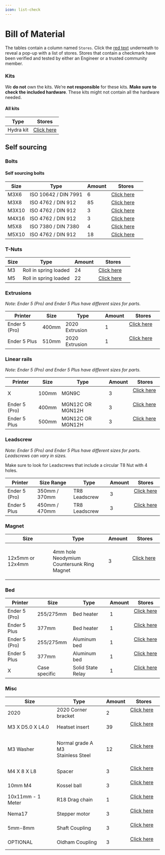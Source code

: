 ```yaml
---
icon: list-check
---
```


# Bill of Material

The tables contain a column named `Stores`. Click the [red text](https://docs.zerog.one/manual/build/hydra/bill_of_material) underneath to reveal a pop-up with a list of stores. Stores that contain a checkmark  have been verified and tested by either an Engineer or a trusted community member.

### Kits <a href="#kits" id="kits"></a>

We **do not** own the kits. We’re **not responsible** for these kits. **Make sure to check the included hardware**. These kits might not contain all the hardware needed.

#### All kits <a href="#all-kits" id="all-kits"></a>

| Type      | Stores                                                                              |
| --------- | ----------------------------------------------------------------------------------- |
| Hydra kit | [Click here](https://docs.zerog.one/manual/build/hydra/bill_of_material#hydra_kits) |

## Self sourcing <a href="#self-sourcing" id="self-sourcing"></a>

### Bolts <a href="#bolts" id="bolts"></a>

#### **Self sourcing bolts**

| Size  | Type                 | Amount | Stores                                                                                |
| ----- | -------------------- | ------ | ------------------------------------------------------------------------------------- |
| M3X6  | ISO 10642 / DIN 7991 | 6      | [Click here](https://docs.zerog.one/manual/build/hydra/bill_of_material#m3x6_7991)    |
| M3X8  | ISO 4762 / DIN 912   | 85     | [Click here](broken-reference)                                                        |
| M3X10 | ISO 4762 / DIN 912   | 3      | [Click here](https://docs.zerog.one/manual/build/hydra/bill_of_material#m3x10_912)    |
| M4X16 | ISO 4762 / DIN 912   | 3      | [Click here](https://docs.zerog.one/manual/build/hydra/bill_of_material#m4x16_912)    |
| M5X8  | ISO 7380 / DIN 7380  | 4      | [Click here](https://docs.zerog.one/manual/build/hydra/bill_of_material#m5x8_7380)    |
| M5X10 | ISO 4762 / DIN 912   | 18     | [Click here](https://docs.zerog.one/manual/build/hydra/bill_of_material#m5x10_912)    |

### T-Nuts <a href="#t-nuts" id="t-nuts"></a>

| Size | Type                  | Amount | Stores                                                                                     |
| ---- | --------------------- | ------ | ------------------------------------------------------------------------------------------ |
| M3   | Roll in spring loaded | 24     | [Click here](https://docs.zerog.one/manual/build/hydra/bill_of_material#m3_rollin_tnut)    |
| M5   | Roll in spring loaded | 22     | [Click here](https://docs.zerog.one/manual/build/hydra/bill_of_material#m5_rollin_tnut)    |

### Extrusions <a href="#extrusions" id="extrusions"></a>

_Note: Ender 5 (Pro) and Ender 5 Plus have different sizes for parts._

| Printer       | Size  | Type           | Amount | Stores                                                                                     |
| ------------- | ----- | -------------- | ------ | ------------------------------------------------------------------------------------------ |
| Ender 5 (Pro) | 400mm | 2020 Extrusion | 1      | [Click here](https://docs.zerog.one/manual/build/hydra/bill_of_material#extrusion_2020)    |
| Ender 5 Plus  | 510mm | 2020 Extrusion | 1      | [Click here](https://docs.zerog.one/manual/build/hydra/bill_of_material#extrusion_2020)    |

### Linear rails <a href="#linear-rails" id="linear-rails"></a>

_Note: Ender 5 (Pro) and Ender 5 Plus have different sizes for parts._

| Printer       | Size  | Type             | Amount | Stores                                                                                  |
| ------------- | ----- | ---------------- | ------ | --------------------------------------------------------------------------------------- |
| X             | 100mm | MGN9C            | 3      | [Click here](https://docs.zerog.one/manual/build/hydra/bill_of_material#MGN9C_100mm)    |
| Ender 5 (Pro) | 400mm | MGN12C OR MGN12H | 3      | [Click here](https://docs.zerog.one/manual/build/hydra/bill_of_material#MGN12_400mm)    |
| Ender 5 Plus  | 500mm | MGN12C OR MGN12H | 3      | [Click here](https://docs.zerog.one/manual/build/hydra/bill_of_material#MGN12_500mm)    |

### Leadscrew <a href="#leadscrew" id="leadscrew"></a>

_Note: Ender 5 (Pro) and Ender 5 Plus have different sizes for parts. Leadscrews can vary in sizes._

Make sure to look for Leadscrews that include a circular T8 Nut with 4 holes.

| Printer       | Size Range    | Type          | Amount | Stores                                                                                    |
| ------------- | ------------- | ------------- | ------ | ----------------------------------------------------------------------------------------- |
| Ender 5 (Pro) | 350mm / 370mm | TR8 Leadscrew | 3      | [Click here](https://docs.zerog.one/manual/build/hydra/bill_of_material#TR8_Leadscrew)    |
| Ender 5 Plus  | 450mm / 470mm | TR8 Leadscrew | 3      | [Click here](https://docs.zerog.one/manual/build/hydra/bill_of_material#TR8_Leadscrew)    |

### Magnet <a href="#magnet" id="magnet"></a>

| Size             | Type                                                 | Amount | Stores                                                                                     |
| ---------------- | ---------------------------------------------------- | ------ | ------------------------------------------------------------------------------------------ |
| 12x5mm or 12x4mm | <p>4mm hole Neodymium<br>Countersunk Ring Magnet</p> | 3      | [Click here](https://docs.zerog.one/manual/build/hydra/bill_of_material#12x5_cs_magnet)    |

### Bed <a href="#bed" id="bed"></a>

| Printer       | Size          | Type              | Amount | Stores                                                                                 |
| ------------- | ------------- | ----------------- | ------ | -------------------------------------------------------------------------------------- |
| Ender 5 (Pro) | 255/275mm     | Bed heater        | 1      | [Click here](https://docs.zerog.one/manual/build/hydra/bill_of_material#bed_heater)    |
| Ender 5 Plus  | 377mm         | Bed heater        | 1      | [Click here](https://docs.zerog.one/manual/build/hydra/bill_of_material#bed_heater)    |
| Ender 5 (Pro) | 255/275mm     | Aluminum bed      | 1      | [Click here](https://docs.zerog.one/manual/build/hydra/bill_of_material#hydra_bed)     |
| Ender 5 Plus  | 377mm         | Aluminum bed      | 1      | [Click here](https://docs.zerog.one/manual/build/hydra/bill_of_material#hydra_bed)     |
| X             | Case specific | Solid State Relay | 1      | [Click here](https://docs.zerog.one/manual/build/hydra/bill_of_material#ssr)           |

### Misc <a href="#misc" id="misc"></a>

| Size              | Type                                        | Amount | Stores                                                                                          |
| ----------------- | ------------------------------------------- | ------ | ----------------------------------------------------------------------------------------------- |
| 2020              | 2020 Corner bracket                         | 2      | [Click here](https://docs.zerog.one/manual/build/hydra/bill_of_material#2020_corner_bracket)    |
| M3 X D5.0 X L4.0  | Heatset insert                              | 39     | [Click here](https://docs.zerog.one/manual/build/hydra/bill_of_material#heatset_insert)         |
| M3 Washer         | <p>Normal grade A M3<br>Stainless Steel</p> | 12     | [Click here](https://docs.zerog.one/manual/build/hydra/bill_of_material#plain_m3_washer)        |
| M4 X 8 X L8       | Spacer                                      | 3      | [Click here](https://docs.zerog.one/manual/build/hydra/bill_of_material#8mm_spacers)            |
| 10mm M4           | Kossel ball                                 | 3      | [Click here](https://docs.zerog.one/manual/build/hydra/bill_of_material#m4_kossel_balls)        |
| 10x11mm - 1 Meter | R18 Drag chain                              | 1      | [Click here](https://docs.zerog.one/manual/build/hydra/bill_of_material#10x11_drag_chain)       |
| Nema17            | Stepper motor                               | 3      | [Click here](https://docs.zerog.one/manual/build/hydra/bill_of_material#nema17_zaxis)           |
| 5mm-8mm           | Shaft Coupling                              | 3      | [Click here](https://docs.zerog.one/manual/build/hydra/bill_of_material#stepper_coupler)        |
| OPTIONAL          | Oldham Coupling                             | 3      | [Click here](https://docs.zerog.one/manual/build/hydra/bill_of_material#oldham_coupler)         |
